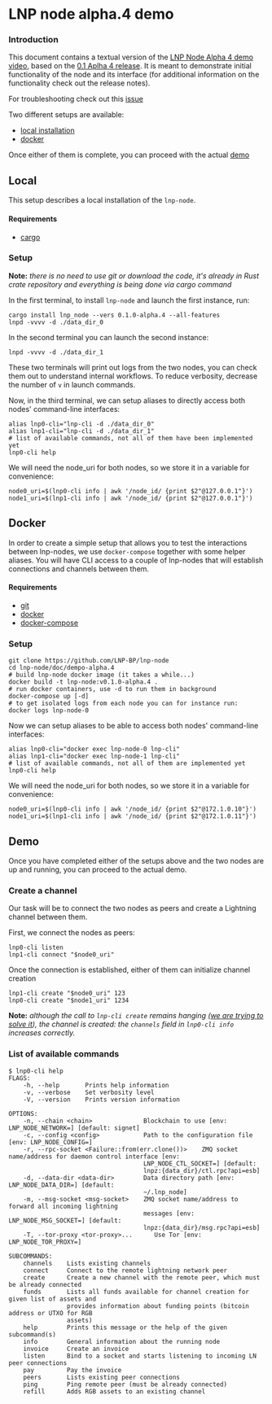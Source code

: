 # LNP node alpha.4 demo

### Introduction
This document contains a textual version of the [LNP Node Alpha 4 demo video]( https://www.youtube.com/watch?v=TgmyO0ecVNI&feature=youtu.be), based on the [0.1 Aplha 4 release](https://github.com/LNP-BP/lnp-node/releases/tag/v0.1.0-alpha.4). It is meant to demonstrate initial functionality of the node and its interface (for additional information on the functionality check out the release notes).

For troubleshooting check out this [issue](https://github.com/LNP-BP/lnp-node/issues/22#event-3959465543)

Two different setups are available:
- [local installation](#local)
- [docker](#docker)

Once either of them is complete, you can proceed with the actual [demo](#demo)

## Local
This setup describes a local installation of the `lnp-node`.

#### Requirements
- [cargo](https://doc.rust-lang.org/book/ch01-01-installation.html#installation)

### Setup
**Note:** *there is no need to use git or download the code, it's already in Rust crate repository and everything is being done via cargo command*

In the first terminal, to install `lnp-node` and launch the first instance, run: 
```bash=
cargo install lnp_node --vers 0.1.0-alpha.4 --all-features
lnpd -vvvv -d ./data_dir_0
```

In the second terminal you can launch the second instance:
```bash=
lnpd -vvvv -d ./data_dir_1
```
These two terminals will print out logs from the two nodes, you can check them out to understand internal workflows. To reduce verbosity, decrease the number of `v` in launch commands.

Now, in the third terminal, we can setup aliases to directly access both nodes' command-line interfaces:
```bash=
alias lnp0-cli="lnp-cli -d ./data_dir_0"
alias lnp1-cli="lnp-cli -d ./data_dir_1"
# list of available commands, not all of them have been implemented yet
lnp0-cli help
```
We will need the node_uri for both nodes, so we store it in a variable for convenience:
```bash=
node0_uri=$(lnp0-cli info | awk '/node_id/ {print $2"@127.0.0.1"}')
node1_uri=$(lnp1-cli info | awk '/node_id/ {print $2"@127.0.0.1"}')
```


## Docker

In order to create a simple setup that allows you to test the interactions between lnp-nodes, we use `docker-compose` together with some helper aliases. You will have CLI access to a couple of lnp-nodes that will establish connections and channels between them.

#### Requirements
- [git](https://git-scm.com/downloads)
- [docker](https://docs.docker.com/get-docker/)
- [docker-compose](https://docs.docker.com/compose/install/)

### Setup
```bash=
git clone https://github.com/LNP-BP/lnp-node
cd lnp-node/doc/dempo-alpha.4
# build lnp-node docker image (it takes a while...)
docker build -t lnp-node:v0.1.0-alpha.4 .
# run docker containers, use -d to run them in background
docker-compose up [-d]
# to get isolated logs from each node you can for instance run:
docker logs lnp-node-0
```
Now we can setup aliases to be able to access both nodes' command-line interfaces:
```bash=
alias lnp0-cli="docker exec lnp-node-0 lnp-cli"
alias lnp1-cli="docker exec lnp-node-1 lnp-cli"
# list of available commands, not all of them are implemented yet
lnp0-cli help
```
We will need the node_uri for both nodes, so we store it in a variable for convenience:
```bash=
node0_uri=$(lnp0-cli info | awk '/node_id/ {print $2"@172.1.0.10"}')
node1_uri=$(lnp1-cli info | awk '/node_id/ {print $2"@172.1.0.11"}')
```

## Demo

Once you have completed either of the setups above and the two nodes are up and running, you can proceed to the actual demo.

### Create a channel
Our task will be to connect the two nodes as peers and create a Lightning channel between them. 

First, we connect the nodes as peers:
```bash=
lnp0-cli listen
lnp1-cli connect "$node0_uri"
```
Once the connection is established, either of them can initialize channel creation
```bash=
lnp1-cli create "$node0_uri" 123
lnp0-cli create "$node1_uri" 1234
```
**Note:** *although the call to `lnp-cli create` remains hanging ([we are trying to solve it](https://github.com/LNP-BP/lnp-node/issues/25)), the channel is created: the `channels` field in `lnp0-cli info` increases correctly.*

### List of available commands


```
$ lnp0-cli help
FLAGS:
    -h, --help       Prints help information
    -v, --verbose    Set verbosity level
    -V, --version    Prints version information

OPTIONS:
    -n, --chain <chain>              Blockchain to use [env: LNP_NODE_NETWORK=] [default: signet]
    -c, --config <config>            Path to the configuration file [env: LNP_NODE_CONFIG=]
    -r, --rpc-socket <Failure::from(err.clone())>    ZMQ socket name/address for daemon control interface [env:
                                     LNP_NODE_CTL_SOCKET=] [default:
                                     lnpz:{data_dir}/ctl.rpc?api=esb]
    -d, --data-dir <data-dir>        Data directory path [env: LNP_NODE_DATA_DIR=] [default:
                                     ~/.lnp_node]
    -m, --msg-socket <msg-socket>    ZMQ socket name/address to forward all incoming lightning
                                     messages [env: LNP_NODE_MSG_SOCKET=] [default:
                                     lnpz:{data_dir}/msg.rpc?api=esb]
    -T, --tor-proxy <tor-proxy>...      Use Tor [env: LNP_NODE_TOR_PROXY=]

SUBCOMMANDS:
    channels    Lists existing channels
    connect     Connect to the remote lightning network peer
    create      Create a new channel with the remote peer, which must be already connected
    funds       Lists all funds available for channel creation for given list of assets and
                provides information about funding points (bitcoin address or UTXO for RGB
                assets)
    help        Prints this message or the help of the given subcommand(s)
    info        General information about the running node
    invoice     Create an invoice
    listen      Bind to a socket and starts listening to incoming LN peer connections
    pay         Pay the invoice
    peers       Lists existing peer connections
    ping        Ping remote peer (must be already connected)
    refill      Adds RGB assets to an existing channel
```
